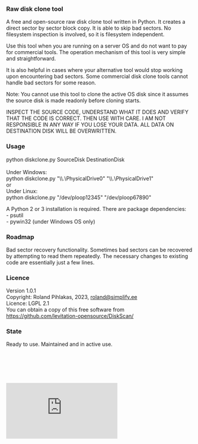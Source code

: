 ### Raw disk clone tool

A free and open-source raw disk clone tool written in Python. It creates a direct sector by sector block copy. It is able to skip bad sectors. No filesystem inspection is involved, so it is filesystem independent. 

Use this tool when you are running on a server OS and do not want to pay for commercial tools. The operation mechanism of this tool is very simple and straightforward. 

It is also helpful in cases where your alternative tool would stop working upon encountering bad sectors. Some commercial disk clone tools cannot handle bad sectors for some reason.

Note: You cannot use this tool to clone the active OS disk since it assumes the source disk is made readonly before cloning starts.

INSPECT THE SOURCE CODE, UNDERSTAND WHAT IT DOES AND VERIFY THAT THE CODE IS CORRECT. THEN USE WITH CARE. I AM NOT RESPONSIBLE IN ANY WAY IF YOU LOSE YOUR DATA. ALL DATA ON DESTINATION DISK WILL BE OVERWRITTEN.


### Usage

python diskclone.py SourceDisk DestinationDisk
<br>
<br>Under Windows:
<br>python diskclone.py "\\\\.\\PhysicalDrive0" "\\\\.\\PhysicalDrive1"
<br>or
<br>Under Linux:
<br>python diskclone.py "/dev/ploop12345" "/dev/ploop67890"


A Python 2 or 3 installation is required. There are package dependencies:
<br> - psutil
<br> - pywin32 (under Windows OS only)


### Roadmap

Bad sector recovery functionality. Sometimes bad sectors can be recovered by attempting to read them repeatedly. The necessary changes to existing code are essentially just a few lines.


### Licence
Version 1.0.1
<br>Copyright: Roland Pihlakas, 2023, roland@simplify.ee
<br>Licence: LGPL 2.1
<br>You can obtain a copy of this free software from https://github.com/levitation-opensource/DiskScan/


### State
Ready to use. Maintained and in active use.


<br>
<br>
<br>
<br>

[![Analytics](https://ga-beacon.appspot.com/UA-351728-28/DiskClone/README.md?pixel)](https://github.com/igrigorik/ga-beacon)    
